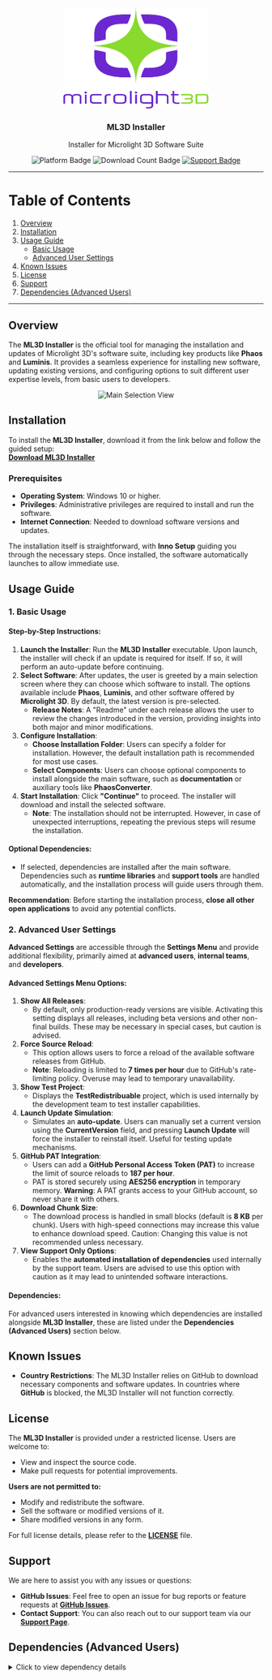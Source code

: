 <p align="center">
  <img src="https://github.com/Microlight3D/Installer/blob/feature-tagManager/microlight.png" height="200">
  <h3 align="center">ML3D Installer</h3>
  <p align="center">Installer for Microlight 3D Software Suite</p>
</p>

<p align="center">
  <img src="https://img.shields.io/badge/platform-Windows-brightgreen" alt="Platform Badge"/>
  <img src="https://img.shields.io/github/downloads/Microlight3D/Installer/total" alt="Download Count Badge"/>
  <a href="https://microlight3d.com/contact"><img src="https://img.shields.io/badge/Support-Available-blue" alt="Support Badge"/></a>
</p>

---

# Table of Contents
1. [Overview](#overview)
2. [Installation](#installation)
3. [Usage Guide](#usage-guide)
   - [Basic Usage](#1-basic-usage)
   - [Advanced User Settings](#2-advanced-user-settings)
4. [Known Issues](#known-issues)
5. [License](#license)
6. [Support](#support)
7. [Dependencies (Advanced Users)](#dependencies-advanced-users)

---

## Overview
The **ML3D Installer** is the official tool for managing the installation and updates of Microlight 3D's software suite, including key products like **Phaos** and **Luminis**. It provides a seamless experience for installing new software, updating existing versions, and configuring options to suit different user expertise levels, from basic users to developers.

<p align="center">
  <img src="https://github.com/user-attachments/assets/73dd466c-74a7-4c9b-bcdc-1cd85c0b6f79" alt="Main Selection View" width="400">
</p>

## Installation
To install the **ML3D Installer**, download it from the link below and follow the guided setup:  
[**Download ML3D Installer**](https://github.com/Microlight3D/Installer/releases/latest/download/ML3DInstallerSetup.exe)

### Prerequisites
- **Operating System**: Windows 10 or higher.
- **Privileges**: Administrative privileges are required to install and run the software.
- **Internet Connection**: Needed to download software versions and updates.

The installation itself is straightforward, with **Inno Setup** guiding you through the necessary steps. Once installed, the software automatically launches to allow immediate use.

## Usage Guide

### 1. Basic Usage
#### Step-by-Step Instructions:
1. **Launch the Installer**: Run the **ML3D Installer** executable. Upon launch, the installer will check if an update is required for itself. If so, it will perform an auto-update before continuing.
2. **Select Software**: After updates, the user is greeted by a main selection screen where they can choose which software to install. The options available include **Phaos**, **Luminis**, and other software offered by **Microlight 3D**. By default, the latest version is pre-selected.
   - **Release Notes**: A "Readme" under each release allows the user to review the changes introduced in the version, providing insights into both major and minor modifications.
3. **Configure Installation**:
   - **Choose Installation Folder**: Users can specify a folder for installation. However, the default installation path is recommended for most use cases.
   - **Select Components**: Users can choose optional components to install alongside the main software, such as **documentation** or auxiliary tools like **PhaosConverter**.
4. **Start Installation**: Click **"Continue"** to proceed. The installer will download and install the selected software.
   - **Note**: The installation should not be interrupted. However, in case of unexpected interruptions, repeating the previous steps will resume the installation.

#### Optional Dependencies:
- If selected, dependencies are installed after the main software. Dependencies such as **runtime libraries** and **support tools** are handled automatically, and the installation process will guide users through them.

**Recommendation**: Before starting the installation process, **close all other open applications** to avoid any potential conflicts.

### 2. Advanced User Settings
**Advanced Settings** are accessible through the **Settings Menu** and provide additional flexibility, primarily aimed at **advanced users**, **internal teams**, and **developers**.

#### Advanced Settings Menu Options:
1. **Show All Releases**:
   - By default, only production-ready versions are visible. Activating this setting displays all releases, including beta versions and other non-final builds. These may be necessary in special cases, but caution is advised.
2. **Force Source Reload**:
   - This option allows users to force a reload of the available software releases from GitHub.
   - **Note**: Reloading is limited to **7 times per hour** due to GitHub's rate-limiting policy. Overuse may lead to temporary unavailability.
3. **Show Test Project**:
   - Displays the **TestRedistribuable** project, which is used internally by the development team to test installer capabilities.
4. **Launch Update Simulation**:
   - Simulates an **auto-update**. Users can manually set a current version using the **CurrentVersion** field, and pressing **Launch Update** will force the installer to reinstall itself. Useful for testing update mechanisms.
5. **GitHub PAT Integration**:
   - Users can add a **GitHub Personal Access Token (PAT)** to increase the limit of source reloads to **187 per hour**.
   - PAT is stored securely using **AES256 encryption** in temporary memory. **Warning**: A PAT grants access to your GitHub account, so never share it with others.
6. **Download Chunk Size**:
   - The download process is handled in small blocks (default is **8 KB** per chunk). Users with high-speed connections may increase this value to enhance download speed. Caution: Changing this value is not recommended unless necessary.
7. **View Support Only Options**:
   - Enables the **automated installation of dependencies** used internally by the support team. Users are advised to use this option with caution as it may lead to unintended software interactions.

#### Dependencies:
For advanced users interested in knowing which dependencies are installed alongside **ML3D Installer**, these are listed under the **Dependencies (Advanced Users)** section below.

## Known Issues
- **Country Restrictions**: The ML3D Installer relies on GitHub to download necessary components and software updates. In countries where **GitHub** is blocked, the ML3D Installer will not function correctly.

## License
The **ML3D Installer** is provided under a restricted license. Users are welcome to:
- View and inspect the source code.
- Make pull requests for potential improvements.

**Users are not permitted to:**
- Modify and redistribute the software.
- Sell the software or modified versions of it.
- Share modified versions in any form.

For full license details, please refer to the [**LICENSE**](https://github.com/Microlight3D/Installer/blob/master/LICENSE) file.

## Support
We are here to assist you with any issues or questions:
- **GitHub Issues**: Feel free to open an issue for bug reports or feature requests at [**GitHub Issues**](https://github.com/Microlight3D/Installer/issues).
- **Contact Support**: You can also reach out to our support team via our [**Support Page**](https://microlight3d.com/support).

## Dependencies (Advanced Users)
<details>
  <summary>Click to view dependency details</summary>

  **Chocolatey Packages:**
  - **dotnetcore-runtime**: Required to run software applications built on .NET Core.
  - **netfx-4.8**: Used by legacy versions of our software that require .NET Framework 4.8.
  - **vcredist-all**: C++ Redistributable, necessary for components like the 3D Engine.
  - **windirstat**: Used for maintenance and file structure analysis (not directly used by the software).
  - **klayout**: Critical for viewing specific objects in **Phaos**.
  - **teamviewer**: Sometimes required by the support team for remote debugging.
  - **termite**: Used by certain Microlight 3D software for serial communication.
  - **imagej**: A tool used to modify images, particularly in analysis workflows.
  - **blender**: Utilized for creating and modifying 3D objects for the software.

  **Executable Files (EXEs)**:
  - Hardware-specific executables required to interface with different components used in **Microlight 3D** machines. These executables vary based on the software being installed and the hardware configuration.

</details>
